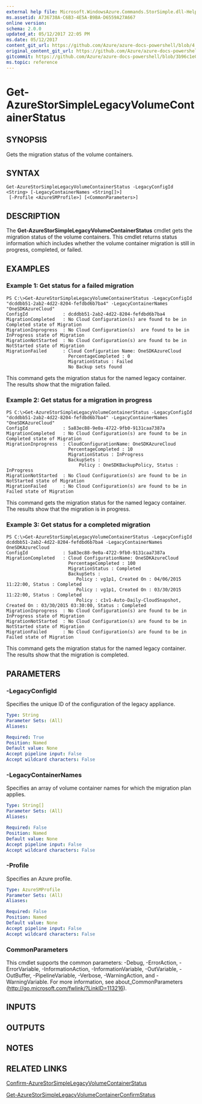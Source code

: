 ```yaml
---
external help file: Microsoft.WindowsAzure.Commands.StorSimple.dll-Help.xml
ms.assetid: A736738A-C6B3-4E5A-B9BA-D6559A27A667
online version:
schema: 2.0.0
updated_at: 05/12/2017 22:05 PM
ms.date: 05/12/2017
content_git_url: https://github.com/Azure/azure-docs-powershell/blob/4.1.0/azureps-cmdlets-docs/ServiceManagement/Azure/v4.0.0/Get-AzureStorSimpleLegacyVolumeContainerStatus.md
original_content_git_url: https://github.com/Azure/azure-docs-powershell/blob/4.1.0/azureps-cmdlets-docs/ServiceManagement/Azure/v4.0.0/Get-AzureStorSimpleLegacyVolumeContainerStatus.md
gitcommit: https://github.com/Azure/azure-docs-powershell/blob/3b96c1e0b28fc56dfbf6de55728d5478e0d02def
ms.topic: reference
---
```


# Get-AzureStorSimpleLegacyVolumeContainerStatus

## SYNOPSIS
Gets the migration status of the volume containers.

## SYNTAX

```
Get-AzureStorSimpleLegacyVolumeContainerStatus -LegacyConfigId <String> [-LegacyContainerNames <String[]>]
 [-Profile <AzureSMProfile>] [<CommonParameters>]
```

## DESCRIPTION
The **Get-AzureStorSimpleLegacyVolumeContainerStatus** cmdlet gets the migration status of the volume containers.
This cmdlet returns status information which includes whether the volume container migration is still in progress, completed, or failed.

## EXAMPLES

### Example 1: Get status for a failed migration
```
PS C:\>Get-AzureStorSimpleLegacyVolumeContainerStatus -LegacyConfigId "dcddbb51-2ab2-4d22-8204-fefdbd6b7ba4" -LegacyContainerNames "OneSDKAzureCloud"
ConfigId             : dcddbb51-2ab2-4d22-8204-fefdbd6b7ba4
MigrationCompleted   : No Cloud Configuration(s) are found to be in Completed state of Migration
MigrationInprogress  : No Cloud Configuration(s)  are found to be in InProgress state of Migration
MigrationNotStarted  : No Cloud Configuration(s) are found to be in NotStarted state of Migration
MigrationFailed      : Cloud Configuration Name: OneSDKAzureCloud
                       PercentageCompleted : 0
                       MigrationStatus : Failed
                       No Backup sets found
```

This command gets the migration status for the named legacy container.
The results show that the migration failed.

### Example 2: Get status for a migration in progress
```
PS C:\>Get-AzureStorSimpleLegacyVolumeContainerStatus -LegacyConfigId "dcddbb51-2ab2-4d22-8204-fefdbd6b7ba4" -LegacyContainerNames "OneSDKAzureCloud"
ConfigId             : 5a83ec88-9e0a-4722-9fb0-9131caa7387a
MigrationCompleted   : No Cloud Configuration(s) are found to be in Completed state of Migration
MigrationInprogress  : CloudConfigurationName: OneSDKAzureCloud
                       PercentageCompleted : 10
                       MigrationStatus : InProgress
                       BackupSets : 
                           Policy : OneSDKBackupPolicy, Status : InProgress
MigrationNotStarted  : No Cloud Configuration(s) are found to be in NotStarted state of Migration
MigrationFailed      : No Cloud Configuration(s) are found to be in Failed state of Migration
```

This command gets the migration status for the named legacy container.
The results show that the migration is in progress.

### Example 3: Get status for a completed migration
```
PS C:\>Get-AzureStorSimpleLegacyVolumeContainerStatus -LegacyConfigId dcddbb51-2ab2-4d22-8204-fefdbd6b7ba4 -LegacyContainerNames OneSDKAzureCloud
ConfigId             : 5a83ec88-9e0a-4722-9fb0-9131caa7387a
MigrationCompleted   : Cloud ConfigurationName: OneSDKAzureCloud
                       PercentageCompleted : 100
                       MigrationStatus : Completed
                       BackupSets : 
                          Policy : vg1p1, Created On : 04/06/2015 11:22:00, Status : Completed
                          Policy : vg1p1, Created On : 03/30/2015 11:22:00, Status : Completed
                          Policy : c1v1-Auto-Daily-CloudSnapshot, Created On : 03/30/2015 03:30:00, Status : Completed
MigrationInprogress  : No Cloud Configuration(s) are found to be in InProgress state of Migration
MigrationNotStarted  : No Cloud Configuration(s) are found to be in NotStarted state of Migration
MigrationFailed      : No Cloud Configuration(s) are found to be in Failed state of Migration
```

This command gets the migration status for the named legacy container.
The results show that the migration is completed.

## PARAMETERS

### -LegacyConfigId
Specifies the unique ID of the configuration of the legacy appliance.

```yaml
Type: String
Parameter Sets: (All)
Aliases: 

Required: True
Position: Named
Default value: None
Accept pipeline input: False
Accept wildcard characters: False
```

### -LegacyContainerNames
Specifies an array of volume container names for which the migration plan applies.

```yaml
Type: String[]
Parameter Sets: (All)
Aliases: 

Required: False
Position: Named
Default value: None
Accept pipeline input: False
Accept wildcard characters: False
```

### -Profile
Specifies an Azure profile.

```yaml
Type: AzureSMProfile
Parameter Sets: (All)
Aliases: 

Required: False
Position: Named
Default value: None
Accept pipeline input: False
Accept wildcard characters: False
```

### CommonParameters
This cmdlet supports the common parameters: -Debug, -ErrorAction, -ErrorVariable, -InformationAction, -InformationVariable, -OutVariable, -OutBuffer, -PipelineVariable, -Verbose, -WarningAction, and -WarningVariable. For more information, see about_CommonParameters (http://go.microsoft.com/fwlink/?LinkID=113216).

## INPUTS

## OUTPUTS

## NOTES

## RELATED LINKS

[Confirm-AzureStorSimpleLegacyVolumeContainerStatus](./Confirm-AzureStorSimpleLegacyVolumeContainerStatus.md)

[Get-AzureStorSimpleLegacyVolumeContainerConfirmStatus](./Get-AzureStorSimpleLegacyVolumeContainerConfirmStatus.md)


